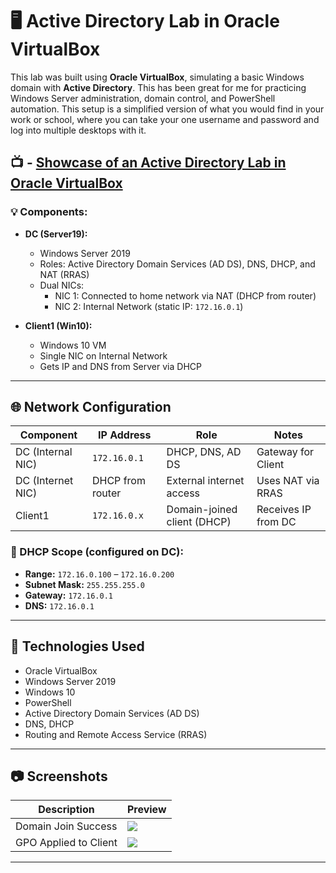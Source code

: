 # 🖥️ Active Directory Lab in Oracle VirtualBox

This lab was built using **Oracle VirtualBox**, simulating a basic Windows domain with **Active Directory**. This has been great for me for practicing Windows Server administration, domain control, and PowerShell automation. This setup is a simplified version of what you would find in your work or school, where you can take your one username and password and log into multiple desktops with it.


📺 - [Showcase of an Active Directory Lab in Oracle VirtualBox](https://youtu.be/yiqj17fGhKE)
---

### 💡 Components:

- **DC (Server19):**  
  - Windows Server 2019  
  - Roles: Active Directory Domain Services (AD DS), DNS, DHCP, and NAT (RRAS)  
  - Dual NICs:  
    - NIC 1: Connected to home network via NAT (DHCP from router)  
    - NIC 2: Internal Network (static IP: `172.16.0.1`)

- **Client1 (Win10):**  
  - Windows 10 VM  
  - Single NIC on Internal Network  
  - Gets IP and DNS from Server via DHCP

---

## 🌐 Network Configuration

| Component         | IP Address       | Role                         | Notes                      |
|------------------|------------------|------------------------------|----------------------------|
| DC (Internal NIC) | `172.16.0.1`     | DHCP, DNS, AD DS             | Gateway for Client         |
| DC (Internet NIC) | DHCP from router | External internet access     | Uses NAT via RRAS          |
| Client1           | `172.16.0.x`     | Domain-joined client (DHCP)  | Receives IP from DC        |

### 🧾 DHCP Scope (configured on DC):

- **Range:** `172.16.0.100` – `172.16.0.200`  
- **Subnet Mask:** `255.255.255.0`  
- **Gateway:** `172.16.0.1`  
- **DNS:** `172.16.0.1`

---

## 🔧 Technologies Used

- Oracle VirtualBox
- Windows Server 2019
- Windows 10
- PowerShell
- Active Directory Domain Services (AD DS)
- DNS, DHCP
- Routing and Remote Access Service (RRAS)

---

## 📷 Screenshots

| Description            | Preview |
|------------------------|---------|
| Domain Join Success    | ![](screenshots/login_success.png) |
| GPO Applied to Client  | ![](screenshots/group_policy_example.png) |

---
